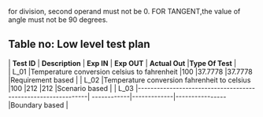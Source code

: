 for division, second operand must not be 0.
FOR TANGENT,the value of angle must not be 90 degrees.
## Table no: Low level test plan

| **Test ID** | **Description**                                              | **Exp IN** | **Exp OUT** | **Actual Out** |**Type Of Test**  |    
|  L_01       |Temperature conversion celsius to fahrenheit                  |100         |37.7778      |37.7778         |Requirement based |
|  L_02       |Temperature conversion fahrenheit to celsius                  |100         |212          |212             |Scenario based    |
|  L_03       |--------------------------------------------------------------|  ------------|-------------|----------------|Boundary based    |

